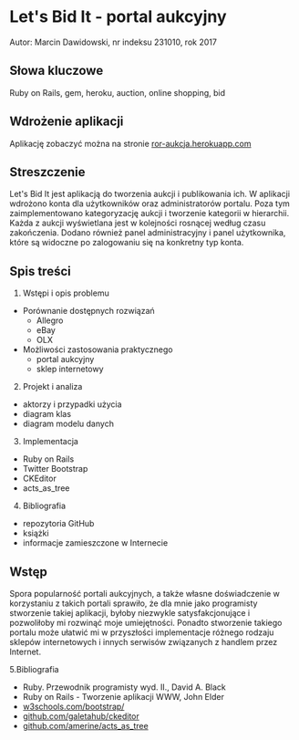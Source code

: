 # Let's Bid It - portal aukcyjny

Autor: Marcin Dawidowski, nr indeksu 231010, rok 2017

## Słowa kluczowe

Ruby on Rails, gem, heroku, auction, online shopping, bid

## Wdrożenie aplikacji

Aplikację zobaczyć można na stronie [ror-aukcja.herokuapp.com](http://ror-aukcja.herokuapp.com)

## Streszczenie

Let's Bid It jest aplikacją do tworzenia aukcji i publikowania ich. W aplikacji wdrożono konta dla użytkowników oraz administratorów portalu. Poza tym zaimplementowano kategoryzację aukcji i tworzenie kategorii w hierarchii. Każda z aukcji wyświetlana jest w kolejności rosnącej według czasu zakończenia. Dodano również panel administracyjny i panel użytkownika, które są widoczne po zalogowaniu się na konkretny typ konta.

## Spis treści

1. Wstępi i opis problemu
  * Porównanie dostępnych rozwiązań
    + Allegro
    + eBay
    + OLX
  * Możliwości zastosowania praktycznego
    + portal aukcyjny
    + sklep internetowy
2. Projekt i analiza
  * aktorzy i przypadki użycia
  * diagram klas
  * diagram modelu danych
3. Implementacja
  * Ruby on Rails
  * Twitter Bootstrap
  * CKEditor
  * acts_as_tree
4. Bibliografia
  * repozytoria GitHub
  * książki
  * informacje zamieszczone w Internecie

## Wstęp

Spora popularność portali aukcyjnych, a także własne doświadczenie w korzystaniu z takich portali sprawiło, że dla mnie jako programisty stworzenie takiej aplikacji, byłoby niezwykle satysfakcjonujące i pozwoliłoby mi rozwinąć moje umiejętności. Ponadto stworzenie takiego portalu może ułatwić mi w przyszłości implementacje różnego rodzaju sklepów internetowych i innych serwisów związanych z handlem przez Internet.

5.Bibliografia

- Ruby. Przewodnik programisty wyd. II., David A. Black
- Ruby on Rails - Tworzenie aplikacji WWW, John Elder
- [w3schools.com/bootstrap/](https://www.w3schools.com/bootstrap/)
- [github.com/galetahub/ckeditor](https://github.com/galetahub/ckeditor)
- [github.com/amerine/acts_as_tree](https://github.com/amerine/acts_as_tree)
